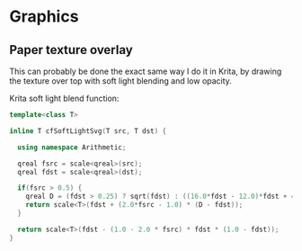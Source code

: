 # Graphics
## Paper texture overlay
This can probably be done the exact same way I do it in Krita, by drawing the texture over top with soft light blending and low opacity.

Krita soft light blend function:
```cpp
template<class T>

inline T cfSoftLightSvg(T src, T dst) {

  using namespace Arithmetic;

  qreal fsrc = scale<qreal>(src);
  qreal fdst = scale<qreal>(dst);

  if(fsrc > 0.5) {
    qreal D = (fdst > 0.25) ? sqrt(fdst) : ((16.0*fdst - 12.0)*fdst + 4.0)*fdst;
	return scale<T>(fdst + (2.0*fsrc - 1.0) * (D - fdst));
  }

  return scale<T>(fdst - (1.0 - 2.0 * fsrc) * fdst * (1.0 - fdst));
}
```
